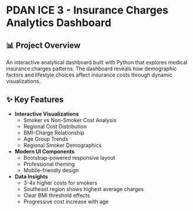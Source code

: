 # PDAN ICE 3 - Insurance Charges Analytics Dashboard

## 📊 Project Overview
An interactive analytical dashboard built with Python that explores medical insurance charges patterns. The dashboard reveals how demographic factors and lifestyle choices affect insurance costs through dynamic visualizations.

## ✨ Key Features
- **Interactive Visualizations**
  - Smoker vs Non-Smoker Cost Analysis
  - Regional Cost Distribution
  - BMI-Charge Relationship
  - Age Group Trends
  - Regional Smoker Demographics
- **Modern UI Components**
  - Bootstrap-powered responsive layout
  - Professional theming
  - Mobile-friendly design
- **Data Insights**
  - 3-4x higher costs for smokers
  - Southeast region shows highest average charges
  - Clear BMI threshold effects
  - Progressive cost increase with age

